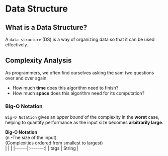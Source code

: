 # Data Structure
## What is a Data Structure?
A `data structure` (DS) is a way of organizing data so that it can be used effectively.

## Complexity Analysis
As programmers, we often find ourselves asking the sam two questions over and over again:
* How much **time** does this algorithm need to finish?
* How much **space** does this algorithm need for its computation?

### Big-O Notation
`Big-O Notation` gives an _upper bound_ of the complexity in the **worst** case, helping to quantify performance as the input size becomes **arbitrarily large**.

**Big-O Notation**  
(n -The size of the input)   
(Complexities ordered from smallest to largest)  
|      |         |
|------|:-------:|
| tags |  String | 








